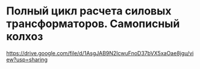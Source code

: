 # Полный цикл расчета силовых трансформаторов. Самописный колхоз
https://drive.google.com/file/d/1AsgJAB9N2IcwuFnoD37bVX5xaOae8jgu/view?usp=sharing
